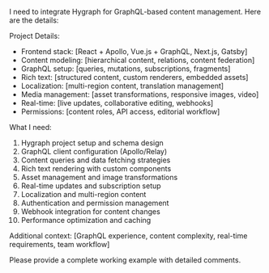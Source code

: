 I need to integrate Hygraph for GraphQL-based content management. Here are the details:

Project Details:

- Frontend stack: [React + Apollo, Vue.js + GraphQL, Next.js, Gatsby]
- Content modeling: [hierarchical content, relations, content federation]
- GraphQL setup: [queries, mutations, subscriptions, fragments]
- Rich text: [structured content, custom renderers, embedded assets]
- Localization: [multi-region content, translation management]
- Media management: [asset transformations, responsive images, video]
- Real-time: [live updates, collaborative editing, webhooks]
- Permissions: [content roles, API access, editorial workflow]

What I need:

1. Hygraph project setup and schema design
2. GraphQL client configuration (Apollo/Relay)
3. Content queries and data fetching strategies
4. Rich text rendering with custom components
5. Asset management and image transformations
6. Real-time updates and subscription setup
7. Localization and multi-region content
8. Authentication and permission management
9. Webhook integration for content changes
10. Performance optimization and caching

Additional context: [GraphQL experience, content complexity, real-time requirements, team workflow]

Please provide a complete working example with detailed comments.
